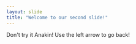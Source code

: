 ```yaml
---
layout: slide
title: "Welcome to our second slide!"
---
```

Don't try it Anakin!
Use the left arrow to go back!
